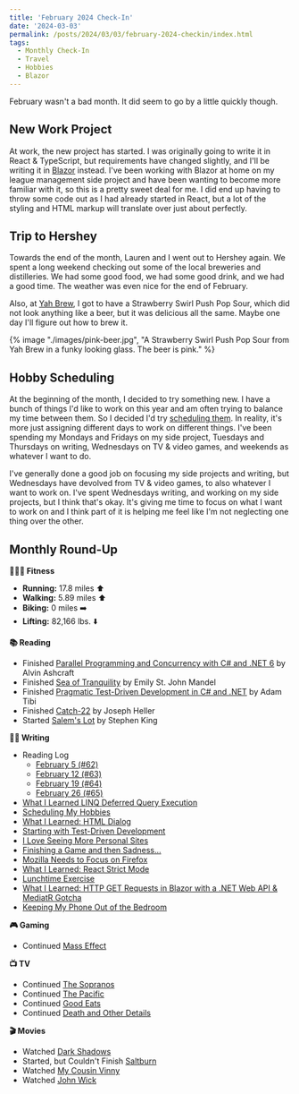 ```yaml
---
title: 'February 2024 Check-In'
date: '2024-03-03'
permalink: /posts/2024/03/03/february-2024-checkin/index.html
tags:
  - Monthly Check-In
  - Travel
  - Hobbies
  - Blazor
---
```


February wasn't a bad month. It did seem to go by a little quickly though.
<!-- excerpt -->

## New Work Project

At work, the new project has started. I was originally going to write it in React & TypeScript, but requirements have changed slightly, and I'll be writing it in [Blazor](https://dotnet.microsoft.com/en-us/apps/aspnet/web-apps/blazor) instead. I've been working with Blazor at home on my league management side project and have been wanting to become more familiar with it, so this is a pretty sweet deal for me. I did end up having to throw some code out as I had already started in React, but a lot of the styling and HTML markup will translate over just about perfectly.

## Trip to Hershey

Towards the end of the month, Lauren and I went out to Hershey again. We spent a long weekend checking out some of the local breweries and distilleries. We had some good food, we had some good drink, and we had a good time. The weather was even nice for the end of February.

Also, at [Yah Brew](https://www.yahbrewco.com/home), I got to have a Strawberry Swirl Push Pop Sour, which did not look anything like a beer, but it was delicious all the same. Maybe one day I'll figure out how to brew it.

{% image "./images/pink-beer.jpg", "A Strawberry Swirl Push Pop Sour from Yah Brew in a funky looking glass. The beer is pink." %}

## Hobby Scheduling

At the beginning of the month, I decided to try something new. I have a bunch of things I'd like to work on this year and am often trying to balance my time between them. So I decided I'd try [scheduling them](https://kpwags.com/posts/2024/02/08/scheduling-my-hobbies/). In reality, it's more just assigning different days to work on different things. I've been spending my Mondays and Fridays on my side project, Tuesdays and Thursdays on writing, Wednesdays on TV & video games, and weekends as whatever I want to do.

I've generally done a good job on focusing my side projects and writing, but Wednesdays have devolved from TV & video games, to also whatever I want to work on. I've spent Wednesdays writing, and working on my side projects, but I think that's okay. It's giving me time to focus on what I want to work on and I think part of it is helping me feel like I'm not neglecting one thing over the other.

## Monthly Round-Up

**🏃🏼‍♂️ Fitness**

- **Running:** 17.8 miles ⬆️
- **Walking:** 5.89 miles ⬆️
- **Biking:** 0 miles ➡️
- **Lifting:** 82,166 lbs. ⬇️

**📚 Reading**

- Finished [Parallel Programming and Concurrency with C# and .NET 6](https://bookshop.org/p/books/parallel-programming-and-concurrency-with-c-10-and-net-6-a-modern-approach-to-building-faster-more-responsive-and-asynchronous-net-applications-alvin-/18757208?ean=9781803243672) by Alvin Ashcraft
- Finished [Sea of Tranquility](https://bookshop.org/p/books/sea-of-tranquility-emily-st-john-mandel/17768221?ean=9780593466735) by Emily St. John Mandel
- Finished [Pragmatic Test-Driven Development in C# and .NET](https://bookshop.org/p/books/pragmatic-test-driven-development-in-c-and-net-write-loosely-coupled-documented-and-high-quality-code-with-ddd-using-familiar-tools-and-libraries/18917559?ean=9781803230191) by Adam Tibi
- Finished [Catch-22](https://bookshop.org/p/books/catch-22-joseph-heller/7060234?ean=9781451626650) by Joseph Heller
- Started [Salem's Lot](https://bookshop.org/p/books/catch-22-joseph-heller/7060234?ean=9781451626650) by Stephen King

**✍🏻 Writing**

- Reading Log
  - [February 5 (#62)](https://kpwags.com/reading-log/62/)
  - [February 12 (#63)](https://kpwags.com/reading-log/63/)
  - [February 19 (#64)](https://kpwags.com/reading-log/64/)
  - [February 26 (#65)](https://kpwags.com/reading-log/65/)
- [What I Learned LINQ Deferred Query Execution](https://kpwags.com/posts/2024/02/02/what-i-learned-linq-deferred-execution/)
- [Scheduling My Hobbies](https://kpwags.com/posts/2024/02/08/scheduling-my-hobbies/)
- [What I Learned: HTML Dialog](https://kpwags.com/posts/2024/02/09/what-i-learned-html-dialog/)
- [Starting with Test-Driven Development](https://kpwags.com/posts/2024/02/09/starting-with-test-driven-development/)
- [I Love Seeing More Personal Sites](https://kpwags.com/posts/2024/02/13/i-love-seeing-more-personal-sites/)
- [Finishing a Game and then Sadness...](https://kpwags.com/posts/2024/02/15/finishing-a-game-and-then-sadness/)
- [Mozilla Needs to Focus on Firefox](https://kpwags.com/posts/2024/02/15/mozilla-needs-to-focus-on-firefox/)
- [What I Learned: React Strict Mode](https://kpwags.com/posts/2024/02/16/what-i-learned-react-strict-mode/)
- [Lunchtime Exercise](https://kpwags.com/posts/2024/02/22/lunchtime-exercise/)
- [What I Learned: HTTP GET Requests in Blazor with a .NET Web API & MediatR Gotcha](https://kpwags.com/posts/2024/02/23/what-i-learned-blazor-web-api-gotcha/)
- [Keeping My Phone Out of the Bedroom](https://kpwags.com/posts/2024/02/28/keeping-my-phone-out-of-the-bedroom/)

**🎮 Gaming**

- Continued [Mass Effect](https://www.ea.com/games/mass-effect)

**📺 TV**

- Continued [The Sopranos](https://www.imdb.com/title/tt0141842/)
- Continued [The Pacific](https://www.imdb.com/title/tt0374463/)
- Continued [Good Eats](https://www.imdb.com/title/tt0344651/)
- Continued [Death and Other Details](https://www.imdb.com/title/tt15439048/)

**🎬 Movies**

- Watched [Dark Shadows](https://www.imdb.com/title/tt1077368/)
- Started, but Couldn't Finish [Saltburn](https://www.imdb.com/title/tt17351924/)
- Watched [My Cousin Vinny](https://www.imdb.com/title/tt0104952)
- Watched [John Wick](https://www.imdb.com/title/tt2911666/)